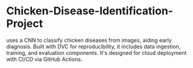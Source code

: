 # Chicken-Disease-Identification-Project
uses a CNN to classify chicken diseases from images, aiding early diagnosis. Built with DVC for reproducibility, it includes data ingestion, training, and evaluation components. It's designed for cloud deployment with CI/CD via GitHub Actions.
